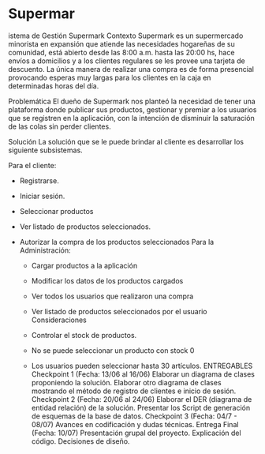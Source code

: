 # Supermar
istema de Gestión Supermark
Contexto
Supermark es un supermercado minorista en expansión que atiende las necesidades hogareñas de su comunidad, está abierto desde las 8:00 a.m. hasta las 20:00 hs, hace envíos a domicilios y a los clientes regulares se les provee una tarjeta de descuento. La única manera de realizar una compra es de forma presencial provocando esperas muy largas para los clientes en la caja en determinadas horas del día.

Problemática
El dueño de Supermark nos planteó la necesidad de tener una plataforma donde publicar sus productos, gestionar y premiar a los usuarios que se registren en la aplicación, con la intención de disminuir la saturación de las colas sin perder clientes.

Solución
La solución que se le puede brindar al cliente es desarrollar los siguiente subsistemas.

Para el cliente:

-	Registrarse.
-	Iniciar sesión.
-	Seleccionar productos
-	Ver listado de productos seleccionados.
-	Autorizar la compra de los productos seleccionados
Para la Administración:

    -	Cargar productos a la aplicación
    -	Modificar los datos de los productos cargados
    -	Ver todos los usuarios que realizaron una compra
    -	Ver listado de productos seleccionados por el usuario
Consideraciones

    -	Controlar el stock de productos.
    -	No se puede seleccionar un producto con stock 0
    -	Los usuarios pueden seleccionar hasta 30 artículos.
ENTREGABLES
Checkpoint 1 (Fecha: 13/06 al 16/06)
Elaborar un diagrama de clases proponiendo la solución.
Elaborar otro diagrama de clases mostrando el método de registro de clientes e inicio de sesión.
Checkpoint 2 (Fecha: 20/06 al 24/06)
Elaborar el DER (diagrama de entidad relación) de la solución.
Presentar los Script de generación de esquemas de la base de datos.
Checkpoint 3 (Fecha: 04/7 - 08/07)
Avances en codificación y dudas técnicas.
Entrega Final (Fecha: 10/07)
Presentación grupal del proyecto.
Explicación del código.
Decisiones de diseño.
